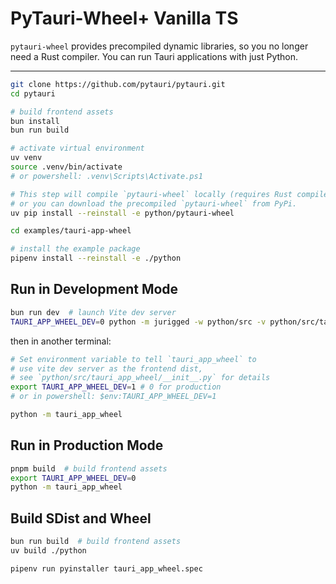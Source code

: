 # PyTauri-Wheel+ Vanilla TS

`pytauri-wheel` provides precompiled dynamic libraries, so you no longer need a Rust compiler. You can run Tauri applications with just Python.

---

```bash
git clone https://github.com/pytauri/pytauri.git
cd pytauri

# build frontend assets
bun install
bun run build

# activate virtual environment
uv venv
source .venv/bin/activate
# or powershell: .venv\Scripts\Activate.ps1

# This step will compile `pytauri-wheel` locally (requires Rust compiler),
# or you can download the precompiled `pytauri-wheel` from PyPi.
uv pip install --reinstall -e python/pytauri-wheel

cd examples/tauri-app-wheel

# install the example package
pipenv install --reinstall -e ./python
```

## Run in Development Mode

```bash
bun run dev  # launch Vite dev server
TAURI_APP_WHEEL_DEV=0 python -m jurigged -w python/src -v python/src/tauri_app_wheel/__main__.py
```

then in another terminal:

```bash
# Set environment variable to tell `tauri_app_wheel` to
# use vite dev server as the frontend dist,
# see `python/src/tauri_app_wheel/__init__.py` for details
export TAURI_APP_WHEEL_DEV=1 # 0 for production
# or in powershell: $env:TAURI_APP_WHEEL_DEV=1

python -m tauri_app_wheel
```

## Run in Production Mode

```bash
pnpm build  # build frontend assets
export TAURI_APP_WHEEL_DEV=0
python -m tauri_app_wheel
```

## Build SDist and Wheel

```bash
bun run build  # build frontend assets
uv build ./python

pipenv run pyinstaller tauri_app_wheel.spec
```
